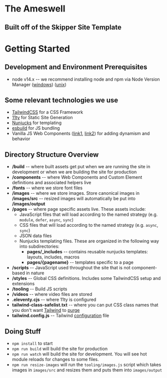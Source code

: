# The Ameswell
## Built off of the Skipper Site Template

# Getting Started

## Development and Environment Prerequisites
- node v14.x -- we recommend installing node and npm via Node Version Manager ([windows](https://github.com/coreybutler/nvm-windows)) ([unix](https://github.com/nvm-sh/nvm))

## Some relevant technologies we use
- [TailwindCSS](https://tailwindcss.com/docs) for a CSS Framework
- [11ty](https://www.11ty.dev/docs/) for Static Site Generation
- [Nunjucks](https://mozilla.github.io/nunjucks/) for templating
- [esbuild](https://esbuild.github.io/) for JS bundling
- Vanilla JS Web Components ([link1](https://developers.google.com/web/fundamentals/web-components/customelements), [link2](https://developer.mozilla.org/en-US/docs/Web/Web_Components/Using_custom_elements)) for adding dynamism and behavior

## Directory Structure Overview
- **/build** -- where built assets get put when we are running the site in development or when we are building the site for production
- **/components** -- where Web Components and Custom Element definitions and associated helpers live
- **/fonts** -- where we store font files
- **/images** -- where we store images. Store canonical images in **/images/src** -- resized images will automatically be put into **/images/output**
- **/pages** -- where page specific assets live. These assets include:
    - JavaScript files that will load according to the named strategy (e.g. `module`, `defer`, `async`, `sync`)
    - CSS files that will load according to the named strategy (e.g. `async`, `sync`)
    - JSON data files
    - Nunjucks templating files. These are organized in the following way into subdirectories:
        - **pages/_includes** -- contains reusable nunjucks templates: layouts, includes, macros
        - **pages/{pagename}** -- templates specific to a page
- **/scripts** -- JavaScript used throughout the site that is not component-based in nature
- **/styles** -- Global CSS definitions. Includes some TailwindCSS setup and extensions
- **/tooling** -- Build JS scripts
- **/videos** -- where video files are stored
- **.eleventy.cjs** -- where 11ty is configured
- **tailwind-class-safelist.txt** -- where you can put CSS class names that you don't want [Tailwind](https://tailwindcss.com/docs/just-in-time-mode#known-limitations) to [purge](https://tailwindcss.com/docs/optimizing-for-production#writing-purgeable-html)
- **tailwind.config.js** -- Tailwind [configuration](https://tailwindcss.com/docs/configuration) file

## Doing Stuff 
- `npm install` to start
- `npm run build` will build the site for production
- `npm run watch` will build the site for development. You will see hot module reloads for changes to some files.
- `npm run resize-images` will run the `tooling/images.js` script which takes images in `images/src` and resizes them and puts them into `images/output`

